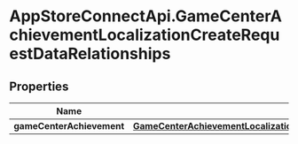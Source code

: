 # AppStoreConnectApi.GameCenterAchievementLocalizationCreateRequestDataRelationships

## Properties

Name | Type | Description | Notes
------------ | ------------- | ------------- | -------------
**gameCenterAchievement** | [**GameCenterAchievementLocalizationCreateRequestDataRelationshipsGameCenterAchievement**](GameCenterAchievementLocalizationCreateRequestDataRelationshipsGameCenterAchievement.md) |  | 


